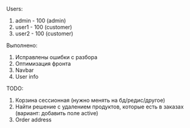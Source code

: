 Users:
1) admin - 100 (admin)
2) user1 - 100 (customer)
3) user2 - 100 (customer)

Выполнено:
1) Исправлены ошибки с разбора
2) Оптимизация фронта
3) Navbar
4) User info

TODO:
1) Корзина сессионная (нужно менять на бд/редис/другое)
2) Найти решение с удалением продуктов, которые есть в заказах (вариант: добавить поле active)
4) Order address